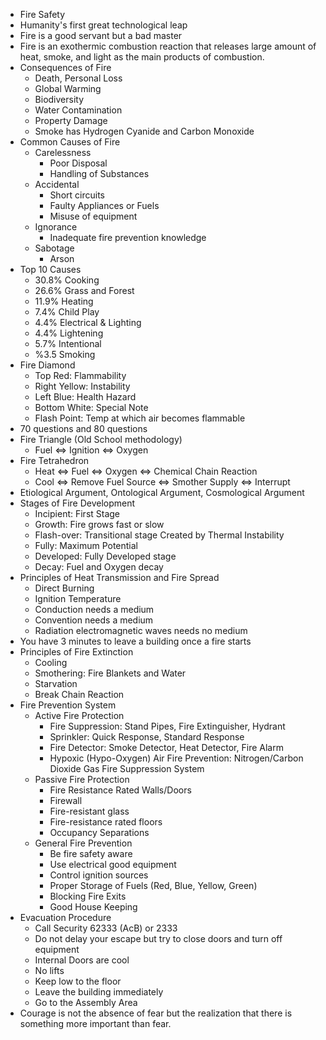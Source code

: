 - Fire Safety
- Humanity's first great technological leap
- Fire is a good servant but a bad master
- Fire is an exothermic combustion reaction that releases large amount of heat, smoke, and light as the main products of combustion.
- Consequences of Fire
	- Death, Personal Loss
	- Global Warming
	- Biodiversity
	- Water Contamination
	- Property Damage
	- Smoke has Hydrogen Cyanide and Carbon Monoxide
- Common Causes of Fire
	- Carelessness
		- Poor Disposal
		- Handling of Substances
	- Accidental
		- Short circuits
		- Faulty Appliances or Fuels
		- Misuse of equipment
	- Ignorance
		- Inadequate fire prevention knowledge
	- Sabotage
		- Arson
- Top 10 Causes
	- 30.8% Cooking
	- 26.6% Grass and Forest
	- 11.9% Heating
	- 7.4% Child Play
	- 4.4% Electrical & Lighting
	- 4.4% Lightening
	- 5.7% Intentional
	- %3.5 Smoking
- Fire Diamond
	- Top Red: Flammability
	- Right Yellow: Instability
	- Left Blue: Health Hazard
	- Bottom White: Special Note
	- Flash Point: Temp at which air becomes flammable
- 70 questions and 80 questions 
- Fire Triangle (Old School methodology)
	- Fuel $\Leftrightarrow$ Ignition $\Leftrightarrow$ Oxygen
- Fire Tetrahedron
	- Heat $\Leftrightarrow$ Fuel $\Leftrightarrow$ Oxygen $\Leftrightarrow$ Chemical Chain Reaction
	- Cool $\Leftrightarrow$ Remove Fuel Source $\Leftrightarrow$ Smother Supply $\Leftrightarrow$ Interrupt
- Etiological Argument, Ontological Argument, Cosmological Argument
- Stages of Fire Development
	- Incipient: First Stage
	- Growth: Fire grows fast or slow
	- Flash-over: Transitional stage Created by Thermal Instability
	- Fully: Maximum Potential
	- Developed: Fully Developed stage
	- Decay: Fuel and Oxygen decay
- Principles of Heat Transmission and Fire Spread
	- Direct Burning
	- Ignition Temperature
	- Conduction needs a medium
	- Convention needs a medium
	- Radiation electromagnetic waves needs no medium
- You have 3 minutes to leave a building once a fire starts
- Principles of Fire Extinction
	- Cooling
	- Smothering: Fire Blankets and Water
	- Starvation
	- Break Chain Reaction
- Fire Prevention System
	- Active Fire Protection
		- Fire Suppression: Stand Pipes, Fire Extinguisher, Hydrant 
		- Sprinkler: Quick Response, Standard Response
		- Fire Detector: Smoke Detector, Heat Detector, Fire Alarm
		- Hypoxic (Hypo-Oxygen) Air Fire Prevention: Nitrogen/Carbon Dioxide Gas Fire Suppression System
	- Passive Fire Protection
		- Fire Resistance Rated Walls/Doors
		- Firewall
		- Fire-resistant glass
		- Fire-resistance rated floors
		- Occupancy Separations
	- General Fire Prevention
		- Be fire safety aware
		- Use electrical good equipment
		- Control ignition sources
		- Proper Storage of Fuels (Red, Blue, Yellow, Green)
		- Blocking Fire Exits
		- Good House Keeping
- Evacuation Procedure
	- Call Security 62333 (AcB) or 2333 
	- Do not delay your escape but try to close doors and turn off equipment
	- Internal Doors are cool
	- No lifts
	- Keep low to the floor
	- Leave the building immediately
	- Go to the Assembly Area
- Courage is not the absence of fear but the realization that there is something more important than fear.